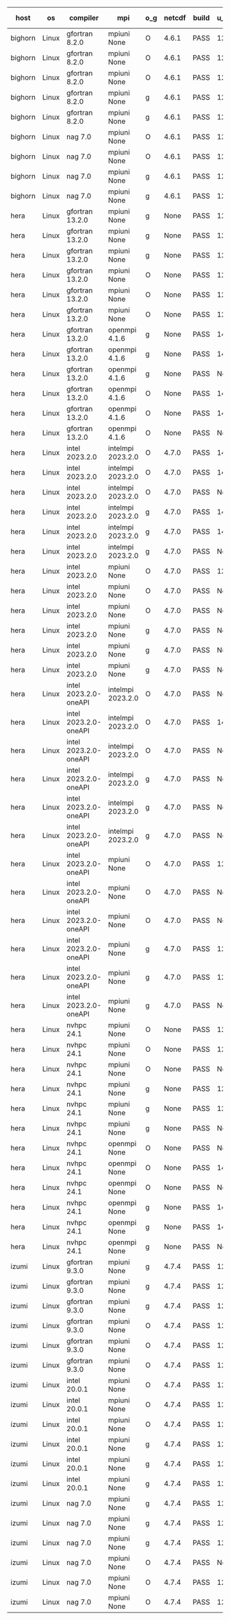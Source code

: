 

| host     | os       | compiler                              | mpi                      | o_g        | netcdf        | build       | u_pass          | u_fail          | s_pass            | s_fail            | e_pass             | e_fail             | nuopc_pass       | nuopc_fail       | artifacts link          |
|----------|----------|---------------------------------------|--------------------------|------------|---------------|-------------|-----------------|-----------------|-------------------|-------------------|--------------------|--------------------|------------------|------------------|-------------------------|
| bighorn | Linux | gfortran 8.2.0 | mpiuni None  | O | 4.6.1  | PASS | 12564 | 0 | 9 | 0 | 43 | 0 | None | None | <a href="https://github.com/esmf-org/esmf-test-artifacts/tree/f4841c10be048258e77f5726ae1064a1d961008a/develop/gfortran/8.2.0/O/mpiuni/None" target="_blank">f4841c1</a> | 
| bighorn | Linux | gfortran 8.2.0 | mpiuni None  | O | 4.6.1  | PASS | 12564 | 0 | 9 | 0 | 43 | 0 | None | None | <a href="https://github.com/esmf-org/esmf-test-artifacts/tree/9ac2b130a328bd2eba10786eaf2accd62344bd08/develop/gfortran/8.2.0/O/mpiuni/None" target="_blank">9ac2b13</a> | 
| bighorn | Linux | gfortran 8.2.0 | mpiuni None  | O | 4.6.1  | PASS | 12564 | 0 | 9 | 0 | 43 | 0 | None | None | <a href="https://github.com/esmf-org/esmf-test-artifacts/tree/94b0d18ab3f3f6e3bd1da614d8d97eaa1fcad783/develop/gfortran/8.2.0/O/mpiuni/None" target="_blank">94b0d18</a> | 
| bighorn | Linux | gfortran 8.2.0 | mpiuni None  | g | 4.6.1  | PASS | 12564 | 0 | 9 | 0 | 43 | 0 | None | None | <a href="https://github.com/esmf-org/esmf-test-artifacts/tree/19aa59d8848dd2b87ea8fa0e6c26be3af43bd273/develop/gfortran/8.2.0/g/mpiuni/None" target="_blank">19aa59d</a> | 
| bighorn | Linux | gfortran 8.2.0 | mpiuni None  | g | 4.6.1  | PASS | 12564 | 0 | 9 | 0 | 43 | 0 | None | None | <a href="https://github.com/esmf-org/esmf-test-artifacts/tree/7d9695f843e5dbd33f45bff2ce5daef929d6b82c/develop/gfortran/8.2.0/g/mpiuni/None" target="_blank">7d9695f</a> | 
| bighorn | Linux | nag 7.0 | mpiuni None  | O | 4.6.1  | PASS | 12564 | 0 | 9 | 0 | 43 | 0 | None | None | <a href="https://github.com/esmf-org/esmf-test-artifacts/tree/b5d9fa32d9e1d058261e134b2fe6f4bb41480336/develop/nag/7.0/O/mpiuni/None" target="_blank">b5d9fa3</a> | 
| bighorn | Linux | nag 7.0 | mpiuni None  | O | 4.6.1  | PASS | 12564 | 0 | 9 | 0 | 43 | 0 | None | None | <a href="https://github.com/esmf-org/esmf-test-artifacts/tree/2219a9ecb4d5045db7ec27d980fc0db7e785e83c/develop/nag/7.0/O/mpiuni/None" target="_blank">2219a9e</a> | 
| bighorn | Linux | nag 7.0 | mpiuni None  | g | 4.6.1  | PASS | 12564 | 0 | 9 | 0 | 43 | 0 | None | None | <a href="https://github.com/esmf-org/esmf-test-artifacts/tree/467f27ad6efad10f54fa5a30c3c875e209818d60/develop/nag/7.0/g/mpiuni/None" target="_blank">467f27a</a> | 
| bighorn | Linux | nag 7.0 | mpiuni None  | g | 4.6.1  | PASS | 12564 | 0 | 9 | 0 | 43 | 0 | None | None | <a href="https://github.com/esmf-org/esmf-test-artifacts/tree/2c93a53038fd295ee34ffc5f2bf8a9c371ef8c50/develop/nag/7.0/g/mpiuni/None" target="_blank">2c93a53</a> | 
| hera | Linux | gfortran 13.2.0 | mpiuni None  | g | None  | PASS | 12564 | 0 | 9 | 0 | 43 | 0 | None | None | <a href="https://github.com/esmf-org/esmf-test-artifacts/tree/68fe4f51c38dae67544eb35a8d1a1bedc5bc33a3/develop/gfortran/13.2.0/g/mpiuni/None" target="_blank">68fe4f5</a> | 
| hera | Linux | gfortran 13.2.0 | mpiuni None  | g | None  | PASS | 12564 | 0 | 9 | 0 | 43 | 0 | None | None | <a href="https://github.com/esmf-org/esmf-test-artifacts/tree/2dfc09631c4fc3e55e19a312e86a2ecce28457ca/develop/gfortran/13.2.0/g/mpiuni/None" target="_blank">2dfc096</a> | 
| hera | Linux | gfortran 13.2.0 | mpiuni None  | g | None  | PASS | 12564 | 0 | 9 | 0 | 43 | 0 | None | None | <a href="https://github.com/esmf-org/esmf-test-artifacts/tree/53d9c51d752673968c98b7941f5c2300aab27dd8/develop/gfortran/13.2.0/g/mpiuni/None" target="_blank">53d9c51</a> | 
| hera | Linux | gfortran 13.2.0 | mpiuni None  | O | None  | PASS | 12564 | 0 | 9 | 0 | 43 | 0 | None | None | <a href="https://github.com/esmf-org/esmf-test-artifacts/tree/8a70b202145328e72d246b346c77a441f1881ec6/develop/gfortran/13.2.0/O/mpiuni/None" target="_blank">8a70b20</a> | 
| hera | Linux | gfortran 13.2.0 | mpiuni None  | O | None  | PASS | 12564 | 0 | 9 | 0 | 43 | 0 | None | None | <a href="https://github.com/esmf-org/esmf-test-artifacts/tree/9773d046dff141b6826d348d60ed9cd188ff56af/develop/gfortran/13.2.0/O/mpiuni/None" target="_blank">9773d04</a> | 
| hera | Linux | gfortran 13.2.0 | mpiuni None  | O | None  | PASS | 12564 | 0 | 9 | 0 | 43 | 0 | None | None | <a href="https://github.com/esmf-org/esmf-test-artifacts/tree/85f69491f72c3faa3befd9d91c99c36f5cb66a29/develop/gfortran/13.2.0/O/mpiuni/None" target="_blank">85f6949</a> | 
| hera | Linux | gfortran 13.2.0 | openmpi 4.1.6  | g | None  | PASS | 14235 | 0 | 51 | 0 | 81 | 0 | 57 | 0 | <a href="https://github.com/esmf-org/esmf-test-artifacts/tree/d478445ccf0fac1d10190f078d4c41f91901261e/develop/gfortran/13.2.0/g/openmpi/4.1.6" target="_blank">d478445</a> | 
| hera | Linux | gfortran 13.2.0 | openmpi 4.1.6  | g | None  | PASS | 14235 | 0 | 51 | 0 | 81 | 0 | 57 | 0 | <a href="https://github.com/esmf-org/esmf-test-artifacts/tree/2aca6eee2cab549516b3276e797dee8e94b96280/develop/gfortran/13.2.0/g/openmpi/4.1.6" target="_blank">2aca6ee</a> | 
| hera | Linux | gfortran 13.2.0 | openmpi 4.1.6  | g | None  | PASS | None | None | None | None | None | None | None | None | <a href="https://github.com/esmf-org/esmf-test-artifacts/tree/eb5536513b7aebcccb1647e1e9c2cab43cac6c31/develop/gfortran/13.2.0/g/openmpi/4.1.6" target="_blank">eb55365</a> | 
| hera | Linux | gfortran 13.2.0 | openmpi 4.1.6  | O | None  | PASS | 14235 | 0 | 51 | 0 | 81 | 0 | 57 | 0 | <a href="https://github.com/esmf-org/esmf-test-artifacts/tree/c982c546481b7f14167c7eaa272cdf5d8bf2d332/develop/gfortran/13.2.0/O/openmpi/4.1.6" target="_blank">c982c54</a> | 
| hera | Linux | gfortran 13.2.0 | openmpi 4.1.6  | O | None  | PASS | 14235 | 0 | 51 | 0 | 81 | 0 | 57 | 0 | <a href="https://github.com/esmf-org/esmf-test-artifacts/tree/5e2cffdad2be0c94520002a6cca1c57d835f0bc6/develop/gfortran/13.2.0/O/openmpi/4.1.6" target="_blank">5e2cffd</a> | 
| hera | Linux | gfortran 13.2.0 | openmpi 4.1.6  | O | None  | PASS | None | None | None | None | None | None | None | None | <a href="https://github.com/esmf-org/esmf-test-artifacts/tree/296a3276f39da27f3bd2aa36cf01640fc200dc62/develop/gfortran/13.2.0/O/openmpi/4.1.6" target="_blank">296a327</a> | 
| hera | Linux | intel 2023.2.0 | intelmpi 2023.2.0  | O | 4.7.0  | PASS | 14235 | 0 | 51 | 0 | 81 | 0 | 57 | 0 | <a href="https://github.com/esmf-org/esmf-test-artifacts/tree/0c9fa3d8d4ea2c874b8569b539907d77cd2679f1/develop/intel/2023.2.0/O/intelmpi/2023.2.0" target="_blank">0c9fa3d</a> | 
| hera | Linux | intel 2023.2.0 | intelmpi 2023.2.0  | O | 4.7.0  | PASS | 14235 | 0 | 51 | 0 | 81 | 0 | 57 | 0 | <a href="https://github.com/esmf-org/esmf-test-artifacts/tree/3736ce1d5d67a3e7030bdb75a8c57953c74481e7/develop/intel/2023.2.0/O/intelmpi/2023.2.0" target="_blank">3736ce1</a> | 
| hera | Linux | intel 2023.2.0 | intelmpi 2023.2.0  | O | 4.7.0  | PASS | None | None | None | None | None | None | None | None | <a href="https://github.com/esmf-org/esmf-test-artifacts/tree/54e82bd0636ec2a27d4ed2ca4750a48aa275f762/develop/intel/2023.2.0/O/intelmpi/2023.2.0" target="_blank">54e82bd</a> | 
| hera | Linux | intel 2023.2.0 | intelmpi 2023.2.0  | g | 4.7.0  | PASS | 14235 | 0 | 51 | 0 | 81 | 0 | 57 | 0 | <a href="https://github.com/esmf-org/esmf-test-artifacts/tree/43ae4c0b26ade30231a32f75fe93163a52483af7/develop/intel/2023.2.0/g/intelmpi/2023.2.0" target="_blank">43ae4c0</a> | 
| hera | Linux | intel 2023.2.0 | intelmpi 2023.2.0  | g | 4.7.0  | PASS | 14235 | 0 | 51 | 0 | 81 | 0 | 57 | 0 | <a href="https://github.com/esmf-org/esmf-test-artifacts/tree/a586c39cbcbf71e957cf808765aa67460cf86003/develop/intel/2023.2.0/g/intelmpi/2023.2.0" target="_blank">a586c39</a> | 
| hera | Linux | intel 2023.2.0 | intelmpi 2023.2.0  | g | 4.7.0  | PASS | None | None | None | None | None | None | None | None | <a href="https://github.com/esmf-org/esmf-test-artifacts/tree/ad3f3d2cf0fa5a94ec97b1c38a54713c8ae05bff/develop/intel/2023.2.0/g/intelmpi/2023.2.0" target="_blank">ad3f3d2</a> | 
| hera | Linux | intel 2023.2.0 | mpiuni None  | O | 4.7.0  | PASS | 12564 | 0 | 9 | 0 | 43 | 0 | None | None | <a href="https://github.com/esmf-org/esmf-test-artifacts/tree/e816c74b274ccb29907b5c5e9306eea24076b4e2/develop/intel/2023.2.0/O/mpiuni/None" target="_blank">e816c74</a> | 
| hera | Linux | intel 2023.2.0 | mpiuni None  | O | 4.7.0  | PASS | None | None | None | None | None | None | None | None | <a href="https://github.com/esmf-org/esmf-test-artifacts/tree/855f016b9a0ca5b8f1469998019b0fe0aca436b3/develop/intel/2023.2.0/O/mpiuni/None" target="_blank">855f016</a> | 
| hera | Linux | intel 2023.2.0 | mpiuni None  | O | 4.7.0  | PASS | None | None | None | None | None | None | None | None | <a href="https://github.com/esmf-org/esmf-test-artifacts/tree/f9a488126151b9d3a46d1102e50185687f3ed1dc/develop/intel/2023.2.0/O/mpiuni/None" target="_blank">f9a4881</a> | 
| hera | Linux | intel 2023.2.0 | mpiuni None  | g | 4.7.0  | PASS | None | None | None | None | None | None | None | None | <a href="https://github.com/esmf-org/esmf-test-artifacts/tree/fd1e731c19c8059e70bd122fe9d33cb7f90276c1/develop/intel/2023.2.0/g/mpiuni/None" target="_blank">fd1e731</a> | 
| hera | Linux | intel 2023.2.0 | mpiuni None  | g | 4.7.0  | PASS | None | None | None | None | None | None | None | None | <a href="https://github.com/esmf-org/esmf-test-artifacts/tree/d920432872053f18124a5d5174d5cf0c11cfa765/develop/intel/2023.2.0/g/mpiuni/None" target="_blank">d920432</a> | 
| hera | Linux | intel 2023.2.0 | mpiuni None  | g | 4.7.0  | PASS | None | None | None | None | None | None | None | None | <a href="https://github.com/esmf-org/esmf-test-artifacts/tree/4b35051ad00133eda2d1990b2dfcc66d30d2aac5/develop/intel/2023.2.0/g/mpiuni/None" target="_blank">4b35051</a> | 
| hera | Linux | intel 2023.2.0-oneAPI | intelmpi 2023.2.0  | O | 4.7.0  | PASS | None | None | None | None | None | None | None | None | <a href="https://github.com/esmf-org/esmf-test-artifacts/tree/cbb86d1a009531ccd0e6baed4ff7a3b12b20b3cd/develop/intel/2023.2.0-oneAPI/O/intelmpi/2023.2.0" target="_blank">cbb86d1</a> | 
| hera | Linux | intel 2023.2.0-oneAPI | intelmpi 2023.2.0  | O | 4.7.0  | PASS | 14235 | 0 | 50 | 1 | 81 | 0 | 57 | 0 | <a href="https://github.com/esmf-org/esmf-test-artifacts/tree/550694fde844683e3a9bb3a17f81e292291f3d65/develop/intel/2023.2.0-oneAPI/O/intelmpi/2023.2.0" target="_blank">550694f</a> | 
| hera | Linux | intel 2023.2.0-oneAPI | intelmpi 2023.2.0  | O | 4.7.0  | PASS | None | None | None | None | None | None | None | None | <a href="https://github.com/esmf-org/esmf-test-artifacts/tree/4711137940371ed39b94ebab425157712c0addf0/develop/intel/2023.2.0-oneAPI/O/intelmpi/2023.2.0" target="_blank">4711137</a> | 
| hera | Linux | intel 2023.2.0-oneAPI | intelmpi 2023.2.0  | g | 4.7.0  | PASS | None | None | None | None | None | None | None | None | <a href="https://github.com/esmf-org/esmf-test-artifacts/tree/93c71baeb7a2f60506d716f2d3434ea74295ebc0/develop/intel/2023.2.0-oneAPI/g/intelmpi/2023.2.0" target="_blank">93c71ba</a> | 
| hera | Linux | intel 2023.2.0-oneAPI | intelmpi 2023.2.0  | g | 4.7.0  | PASS | None | None | None | None | None | None | None | None | <a href="https://github.com/esmf-org/esmf-test-artifacts/tree/b351f1eb481af9171b9864669733581fed687adc/develop/intel/2023.2.0-oneAPI/g/intelmpi/2023.2.0" target="_blank">b351f1e</a> | 
| hera | Linux | intel 2023.2.0-oneAPI | intelmpi 2023.2.0  | g | 4.7.0  | PASS | None | None | None | None | None | None | None | None | <a href="https://github.com/esmf-org/esmf-test-artifacts/tree/7e435d53cd7b88400a1a199211df688c259c3846/develop/intel/2023.2.0-oneAPI/g/intelmpi/2023.2.0" target="_blank">7e435d5</a> | 
| hera | Linux | intel 2023.2.0-oneAPI | mpiuni None  | O | 4.7.0  | PASS | 12564 | 0 | 9 | 0 | 43 | 0 | None | None | <a href="https://github.com/esmf-org/esmf-test-artifacts/tree/a4f56df0a72273ef5751c0705220fc3d19938406/develop/intel/2023.2.0-oneAPI/O/mpiuni/None" target="_blank">a4f56df</a> | 
| hera | Linux | intel 2023.2.0-oneAPI | mpiuni None  | O | 4.7.0  | PASS | None | None | None | None | None | None | None | None | <a href="https://github.com/esmf-org/esmf-test-artifacts/tree/5d9803e05cc044be59b3e857833643b6a7aa827c/develop/intel/2023.2.0-oneAPI/O/mpiuni/None" target="_blank">5d9803e</a> | 
| hera | Linux | intel 2023.2.0-oneAPI | mpiuni None  | O | 4.7.0  | PASS | None | None | None | None | None | None | None | None | <a href="https://github.com/esmf-org/esmf-test-artifacts/tree/8b7e52fe00208509a2ab0e3288f5212ea9917675/develop/intel/2023.2.0-oneAPI/O/mpiuni/None" target="_blank">8b7e52f</a> | 
| hera | Linux | intel 2023.2.0-oneAPI | mpiuni None  | g | 4.7.0  | PASS | 12564 | 0 | 9 | 0 | 43 | 0 | None | None | <a href="https://github.com/esmf-org/esmf-test-artifacts/tree/db6af3407636c3d0c3cb326e9123301e880c49b3/develop/intel/2023.2.0-oneAPI/g/mpiuni/None" target="_blank">db6af34</a> | 
| hera | Linux | intel 2023.2.0-oneAPI | mpiuni None  | g | 4.7.0  | PASS | 12564 | 0 | 9 | 0 | 43 | 0 | None | None | <a href="https://github.com/esmf-org/esmf-test-artifacts/tree/35927a43b5acef2866d892b21ecee4bad29d2497/develop/intel/2023.2.0-oneAPI/g/mpiuni/None" target="_blank">35927a4</a> | 
| hera | Linux | intel 2023.2.0-oneAPI | mpiuni None  | g | 4.7.0  | PASS | None | None | None | None | None | None | None | None | <a href="https://github.com/esmf-org/esmf-test-artifacts/tree/7358e211a9052202237e86142e40fe3ef7a30643/develop/intel/2023.2.0-oneAPI/g/mpiuni/None" target="_blank">7358e21</a> | 
| hera | Linux | nvhpc 24.1 | mpiuni None  | O | None  | PASS | 12564 | 0 | 9 | 0 | 43 | 0 | None | None | <a href="https://github.com/esmf-org/esmf-test-artifacts/tree/6dd8ab45d8a0e29dadef024272524eb2aea322aa/develop/nvhpc/24.1/O/mpiuni/None" target="_blank">6dd8ab4</a> | 
| hera | Linux | nvhpc 24.1 | mpiuni None  | O | None  | PASS | 12564 | 0 | 9 | 0 | 43 | 0 | None | None | <a href="https://github.com/esmf-org/esmf-test-artifacts/tree/7e447b003f424a4aa0ad3acab13391762d86c098/develop/nvhpc/24.1/O/mpiuni/None" target="_blank">7e447b0</a> | 
| hera | Linux | nvhpc 24.1 | mpiuni None  | O | None  | PASS | None | None | None | None | None | None | None | None | <a href="https://github.com/esmf-org/esmf-test-artifacts/tree/b5f3b68f79df81197b67b48ff2e3cde1d8d04326/develop/nvhpc/24.1/O/mpiuni/None" target="_blank">b5f3b68</a> | 
| hera | Linux | nvhpc 24.1 | mpiuni None  | g | None  | PASS | 12564 | 0 | 9 | 0 | 43 | 0 | None | None | <a href="https://github.com/esmf-org/esmf-test-artifacts/tree/d071935ef0932de2db1621c9914991c634a97e64/develop/nvhpc/24.1/g/mpiuni/None" target="_blank">d071935</a> | 
| hera | Linux | nvhpc 24.1 | mpiuni None  | g | None  | PASS | 12564 | 0 | 9 | 0 | 43 | 0 | None | None | <a href="https://github.com/esmf-org/esmf-test-artifacts/tree/89cba6c12df40fb4e3f2e31edb83ccdeaf3a2245/develop/nvhpc/24.1/g/mpiuni/None" target="_blank">89cba6c</a> | 
| hera | Linux | nvhpc 24.1 | mpiuni None  | g | None  | PASS | None | None | None | None | None | None | None | None | <a href="https://github.com/esmf-org/esmf-test-artifacts/tree/ddab45a2851e4c31ef5bee7399839f86906568b7/develop/nvhpc/24.1/g/mpiuni/None" target="_blank">ddab45a</a> | 
| hera | Linux | nvhpc 24.1 | openmpi None  | O | None  | PASS | None | None | None | None | None | None | None | None | <a href="https://github.com/esmf-org/esmf-test-artifacts/tree/f1dcc046cf1c7c61ab3316d34ebc9e0ff0895098/develop/nvhpc/24.1/O/openmpi/None" target="_blank">f1dcc04</a> | 
| hera | Linux | nvhpc 24.1 | openmpi None  | O | None  | PASS | 14235 | 0 | 51 | 0 | 81 | 0 | 57 | 0 | <a href="https://github.com/esmf-org/esmf-test-artifacts/tree/b59e16ffb34171b37b7f75ae494a0963815ce8f7/develop/nvhpc/24.1/O/openmpi/None" target="_blank">b59e16f</a> | 
| hera | Linux | nvhpc 24.1 | openmpi None  | O | None  | PASS | None | None | None | None | None | None | None | None | <a href="https://github.com/esmf-org/esmf-test-artifacts/tree/cd7ae61cb1807ab3ef5e913cbcedcb89a8cb2982/develop/nvhpc/24.1/O/openmpi/None" target="_blank">cd7ae61</a> | 
| hera | Linux | nvhpc 24.1 | openmpi None  | g | None  | PASS | 14235 | 0 | 51 | 0 | 81 | 0 | 57 | 0 | <a href="https://github.com/esmf-org/esmf-test-artifacts/tree/7fe66f73389422f52a2de569853845b6f3a5951d/develop/nvhpc/24.1/g/openmpi/None" target="_blank">7fe66f7</a> | 
| hera | Linux | nvhpc 24.1 | openmpi None  | g | None  | PASS | 14235 | 0 | 51 | 0 | 81 | 0 | 57 | 0 | <a href="https://github.com/esmf-org/esmf-test-artifacts/tree/e588701ac713ef0eda796bce06fb70c9a1676afa/develop/nvhpc/24.1/g/openmpi/None" target="_blank">e588701</a> | 
| hera | Linux | nvhpc 24.1 | openmpi None  | g | None  | PASS | None | None | None | None | None | None | None | None | <a href="https://github.com/esmf-org/esmf-test-artifacts/tree/8b2efd9de6dc9cc14593b77c06d37d85bcdf7ea1/develop/nvhpc/24.1/g/openmpi/None" target="_blank">8b2efd9</a> | 
| izumi | Linux | gfortran 9.3.0 | mpiuni None  | g | 4.7.4  | PASS | 12564 | 0 | 9 | 0 | 43 | 0 | None | None | <a href="https://github.com/esmf-org/esmf-test-artifacts/tree/5ed385ae4e9c3728445b2e356d5826af3b9c19a2/develop/gfortran/9.3.0/g/mpiuni/None" target="_blank">5ed385a</a> | 
| izumi | Linux | gfortran 9.3.0 | mpiuni None  | g | 4.7.4  | PASS | 12564 | 0 | 9 | 0 | 43 | 0 | None | None | <a href="https://github.com/esmf-org/esmf-test-artifacts/tree/2411995443e8f96ea2f3e131e57c73bff20fd173/develop/gfortran/9.3.0/g/mpiuni/None" target="_blank">2411995</a> | 
| izumi | Linux | gfortran 9.3.0 | mpiuni None  | g | 4.7.4  | PASS | 12564 | 0 | 9 | 0 | 43 | 0 | None | None | <a href="https://github.com/esmf-org/esmf-test-artifacts/tree/f5f5db016071ac42578c63309650b3d211111eb8/develop/gfortran/9.3.0/g/mpiuni/None" target="_blank">f5f5db0</a> | 
| izumi | Linux | gfortran 9.3.0 | mpiuni None  | O | 4.7.4  | PASS | 12564 | 0 | 9 | 0 | 43 | 0 | None | None | <a href="https://github.com/esmf-org/esmf-test-artifacts/tree/c197aa601aaae74bc3140ccf7bfa6fc3963d7aab/develop/gfortran/9.3.0/O/mpiuni/None" target="_blank">c197aa6</a> | 
| izumi | Linux | gfortran 9.3.0 | mpiuni None  | O | 4.7.4  | PASS | 12564 | 0 | 9 | 0 | 43 | 0 | None | None | <a href="https://github.com/esmf-org/esmf-test-artifacts/tree/b63ad210aa656c1da1bc5e1a918f52a9358e02dd/develop/gfortran/9.3.0/O/mpiuni/None" target="_blank">b63ad21</a> | 
| izumi | Linux | gfortran 9.3.0 | mpiuni None  | O | 4.7.4  | PASS | 12564 | 0 | 9 | 0 | 43 | 0 | None | None | <a href="https://github.com/esmf-org/esmf-test-artifacts/tree/229c871d3f7381c1cecccfde5e7e3ddccc080a46/develop/gfortran/9.3.0/O/mpiuni/None" target="_blank">229c871</a> | 
| izumi | Linux | intel 20.0.1 | mpiuni None  | O | 4.7.4  | PASS | 12564 | 0 | 9 | 0 | 43 | 0 | None | None | <a href="https://github.com/esmf-org/esmf-test-artifacts/tree/17a195883fc3aa91ccd04adf065dc1604d2b271a/develop/intel/20.0.1/O/mpiuni/None" target="_blank">17a1958</a> | 
| izumi | Linux | intel 20.0.1 | mpiuni None  | O | 4.7.4  | PASS | 12564 | 0 | 9 | 0 | 43 | 0 | None | None | <a href="https://github.com/esmf-org/esmf-test-artifacts/tree/ff03bbcd0f59ecc9a2d6853dc3292442ab76d808/develop/intel/20.0.1/O/mpiuni/None" target="_blank">ff03bbc</a> | 
| izumi | Linux | intel 20.0.1 | mpiuni None  | O | 4.7.4  | PASS | 12564 | 0 | 9 | 0 | 43 | 0 | None | None | <a href="https://github.com/esmf-org/esmf-test-artifacts/tree/4d27f5d11e5d1fe10ae1c302c44d7c95170cdf82/develop/intel/20.0.1/O/mpiuni/None" target="_blank">4d27f5d</a> | 
| izumi | Linux | intel 20.0.1 | mpiuni None  | g | 4.7.4  | PASS | 12564 | 0 | 9 | 0 | 43 | 0 | None | None | <a href="https://github.com/esmf-org/esmf-test-artifacts/tree/6df7497f042c20bfd91955456bf2b7a5a152e33f/develop/intel/20.0.1/g/mpiuni/None" target="_blank">6df7497</a> | 
| izumi | Linux | intel 20.0.1 | mpiuni None  | g | 4.7.4  | PASS | 12564 | 0 | 9 | 0 | 43 | 0 | None | None | <a href="https://github.com/esmf-org/esmf-test-artifacts/tree/0b703d3be0af36c06556516fd68d80107addf596/develop/intel/20.0.1/g/mpiuni/None" target="_blank">0b703d3</a> | 
| izumi | Linux | intel 20.0.1 | mpiuni None  | g | 4.7.4  | PASS | 12564 | 0 | 9 | 0 | 43 | 0 | None | None | <a href="https://github.com/esmf-org/esmf-test-artifacts/tree/0b63ec52436d1fb821425d3e0b424e4fa6cb4688/develop/intel/20.0.1/g/mpiuni/None" target="_blank">0b63ec5</a> | 
| izumi | Linux | nag 7.0 | mpiuni None  | g | 4.7.4  | PASS | 12564 | 0 | 9 | 0 | 43 | 0 | None | None | <a href="https://github.com/esmf-org/esmf-test-artifacts/tree/d20daea4d77d566df3c4ce2fe2de1f8de82af6ae/develop/nag/7.0/g/mpiuni/None" target="_blank">d20daea</a> | 
| izumi | Linux | nag 7.0 | mpiuni None  | g | 4.7.4  | PASS | 12564 | 0 | 9 | 0 | 43 | 0 | None | None | <a href="https://github.com/esmf-org/esmf-test-artifacts/tree/da521178d80488d8134fea2b75b4c2c25c2d8e9f/develop/nag/7.0/g/mpiuni/None" target="_blank">da52117</a> | 
| izumi | Linux | nag 7.0 | mpiuni None  | g | 4.7.4  | PASS | 12564 | 0 | 9 | 0 | 43 | 0 | None | None | <a href="https://github.com/esmf-org/esmf-test-artifacts/tree/6c978cb3e001ba530afea50ff65509f8d308b38f/develop/nag/7.0/g/mpiuni/None" target="_blank">6c978cb</a> | 
| izumi | Linux | nag 7.0 | mpiuni None  | O | 4.7.4  | PASS | None | None | None | None | None | None | None | None | <a href="https://github.com/esmf-org/esmf-test-artifacts/tree/7474c19d96ccf4b33f42caeb53f38e2e6f158d47/develop/nag/7.0/O/mpiuni/None" target="_blank">7474c19</a> | 
| izumi | Linux | nag 7.0 | mpiuni None  | O | 4.7.4  | PASS | 12564 | 0 | 9 | 0 | 43 | 0 | None | None | <a href="https://github.com/esmf-org/esmf-test-artifacts/tree/2020ca93eaa5e5f2e1014bdb3dd059a799425148/develop/nag/7.0/O/mpiuni/None" target="_blank">2020ca9</a> | 
| izumi | Linux | nag 7.0 | mpiuni None  | O | 4.7.4  | PASS | 12564 | 0 | 9 | 0 | 43 | 0 | None | None | <a href="https://github.com/esmf-org/esmf-test-artifacts/tree/502541e35b429ad794c48741a6832d4ea0890d01/develop/nag/7.0/O/mpiuni/None" target="_blank">502541e</a> | 
